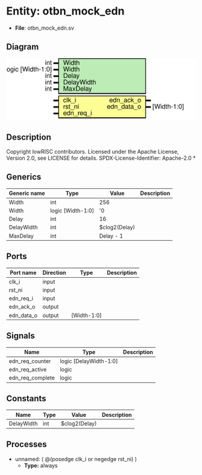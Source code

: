 # Entity: otbn_mock_edn

- **File**: otbn_mock_edn.sv
## Diagram

![Diagram](otbn_mock_edn.svg "Diagram")
## Description

 Copyright lowRISC contributors.
 Licensed under the Apache License, Version 2.0, see LICENSE for details.
 SPDX-License-Identifier: Apache-2.0
*

## Generics

| Generic name | Type              | Value         | Description |
| ------------ | ----------------- | ------------- | ----------- |
| Width        | int               | 256           |             |
| Width        | logic [Width-1:0] | '0            |             |
| Delay        | int               | 16            |             |
| DelayWidth   | int               | $clog2(Delay) |             |
| MaxDelay     | int               | Delay - 1     |             |
## Ports

| Port name  | Direction | Type        | Description |
| ---------- | --------- | ----------- | ----------- |
| clk_i      | input     |             |             |
| rst_ni     | input     |             |             |
| edn_req_i  | input     |             |             |
| edn_ack_o  | output    |             |             |
| edn_data_o | output    | [Width-1:0] |             |
## Signals

| Name             | Type                   | Description |
| ---------------- | ---------------------- | ----------- |
| edn_req_counter  | logic [DelayWidth-1:0] |             |
| edn_req_active   | logic                  |             |
| edn_req_complete | logic                  |             |
## Constants

| Name       | Type | Value         | Description |
| ---------- | ---- | ------------- | ----------- |
| DelayWidth | int  | $clog2(Delay) |             |
## Processes
- unnamed: ( @(posedge clk_i or negedge rst_ni) )
  - **Type:** always
